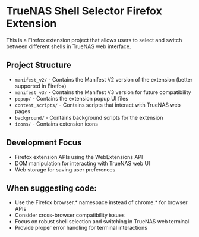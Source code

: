 <!-- Use this file to provide workspace-specific custom instructions to Copilot. For more details, visit https://code.visualstudio.com/docs/copilot/copilot-customization#_use-a-githubcopilotinstructionsmd-file -->

# TrueNAS Shell Selector Firefox Extension

This is a Firefox extension project that allows users to select and switch between different shells in TrueNAS web interface.

## Project Structure
- `manifest_v2/` - Contains the Manifest V2 version of the extension (better supported in Firefox)
- `manifest_v3/` - Contains the Manifest V3 version for future compatibility
- `popup/` - Contains the extension popup UI files
- `content_scripts/` - Contains scripts that interact with TrueNAS web pages
- `background/` - Contains background scripts for the extension
- `icons/` - Contains extension icons

## Development Focus
- Firefox extension APIs using the WebExtensions API
- DOM manipulation for interacting with TrueNAS web UI
- Web storage for saving user preferences

## When suggesting code:
- Use the Firefox browser.* namespace instead of chrome.* for browser APIs
- Consider cross-browser compatibility issues
- Focus on robust shell selection and switching in TrueNAS web terminal
- Provide proper error handling for terminal interactions

